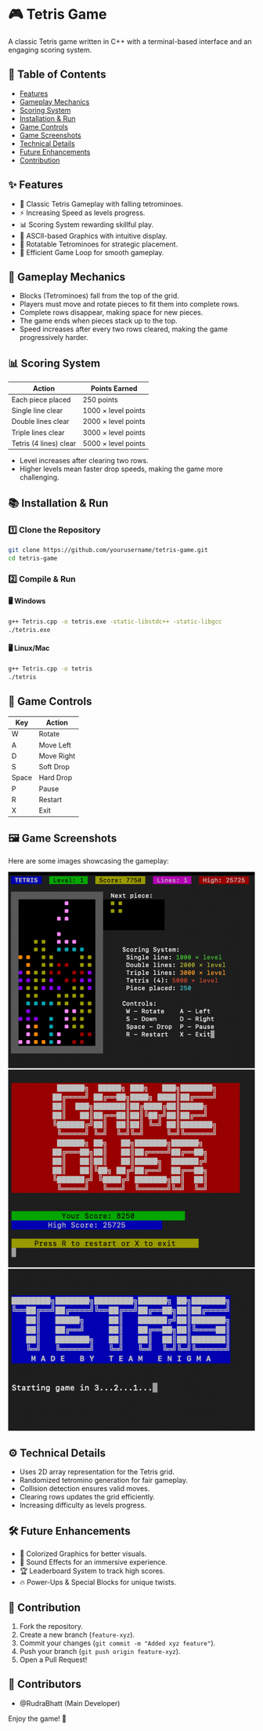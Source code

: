 # 🎮 Tetris Game

A classic Tetris game written in C++ with a terminal-based interface and an engaging scoring system.

## 📖 Table of Contents
- [Features](#features)
- [Gameplay Mechanics](#gameplay-mechanics)
- [Scoring System](#scoring-system)
- [Installation & Run](#installation--run)
- [Game Controls](#game-controls)
- [Game Screenshots](#game-screenshots)
- [Technical Details](#technical-details)
- [Future Enhancements](#future-enhancements)
- [Contribution](#contribution)

## ✨ Features
- 🎲 Classic Tetris Gameplay with falling tetrominoes.
- ⚡ Increasing Speed as levels progress.
- 📊 Scoring System rewarding skillful play.
- 🎨 ASCII-based Graphics with intuitive display.
- 🔄 Rotatable Tetrominoes for strategic placement.
- 💾 Efficient Game Loop for smooth gameplay.

## 🔄 Gameplay Mechanics
- Blocks (Tetrominoes) fall from the top of the grid.
- Players must move and rotate pieces to fit them into complete rows.
- Complete rows disappear, making space for new pieces.
- The game ends when pieces stack up to the top.
- Speed increases after every two rows cleared, making the game progressively harder.

## 📊 Scoring System
| Action              | Points Earned         |
|--------------------|----------------------|
| Each piece placed | 250 points           |
| Single line clear | 1000 × level points  |
| Double lines clear | 2000 × level points  |
| Triple lines clear | 3000 × level points  |
| Tetris (4 lines) clear | 5000 × level points  |

- Level increases after clearing two rows.
- Higher levels mean faster drop speeds, making the game more challenging.

## 📚 Installation & Run

### 1️⃣ Clone the Repository
```sh
git clone https://github.com/yourusername/tetris-game.git
cd tetris-game
```

### 2️⃣ Compile & Run
#### 🖥️ Windows
```sh
g++ Tetris.cpp -o tetris.exe -static-libstdc++ -static-libgcc
./tetris.exe
```
#### 🖥️ Linux/Mac
```sh
g++ Tetris.cpp -o tetris
./tetris
```

## 🎯 Game Controls
| Key    | Action        |
|--------|--------------|
| W      | Rotate       |
| A      | Move Left    |
| D      | Move Right   |
| S      | Soft Drop    |
| Space  | Hard Drop    |
| P      | Pause        |
| R      | Restart      |
| X      | Exit         |

## 🖼️ Game Screenshots
Here are some images showcasing the gameplay:

![Gameplay Screenshot 1](1.png)
![Gameplay Screenshot 2](2.png)
![Gameplay Screenshot 3](3.png)

## ⚙️ Technical Details
- Uses 2D array representation for the Tetris grid.
- Randomized tetromino generation for fair gameplay.
- Collision detection ensures valid moves.
- Clearing rows updates the grid efficiently.
- Increasing difficulty as levels progress.

## 🛠️ Future Enhancements
- 🎨 Colorized Graphics for better visuals.
- 🎵 Sound Effects for an immersive experience.
- 🏆 Leaderboard System to track high scores.
- 🔥 Power-Ups & Special Blocks for unique twists.

## 💪 Contribution
1. Fork the repository.
2. Create a new branch (`feature-xyz`).
3. Commit your changes (`git commit -m "Added xyz feature"`).
4. Push your branch (`git push origin feature-xyz`).
5. Open a Pull Request!

## 👥 Contributors
- @RudraBhatt (Main Developer)

Enjoy the game! 🚀
